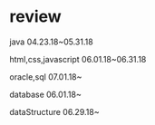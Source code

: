 # review
java
04.23.18~05.31.18

html,css,javascript
06.01.18~06.31.18

oracle,sql
07.01.18~

database
06.01.18~

dataStructure
06.29.18~
